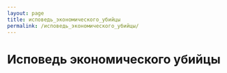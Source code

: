 ```yaml
---
layout: page
title: исповедь_экономического_убийцы
permalink: /исповедь_экономического_убийцы/
---
```

# Исповедь экономического убийцы
